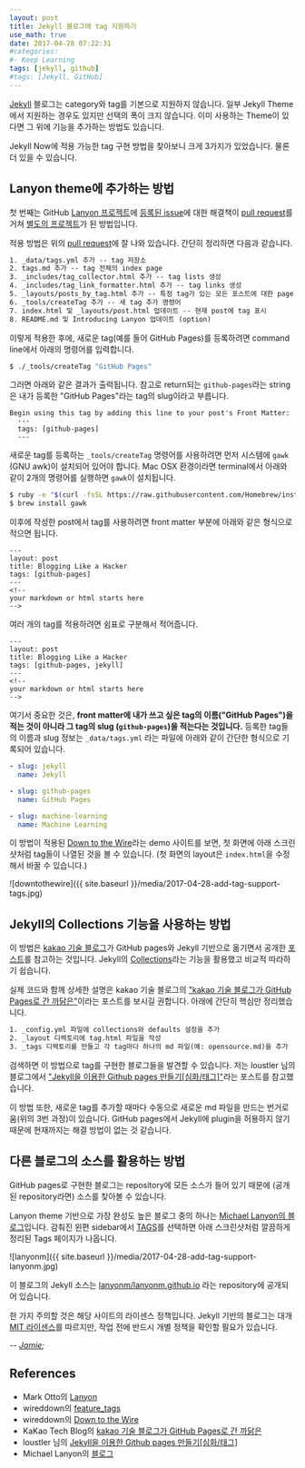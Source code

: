 ```yaml
---
layout: post
title: Jekyll 블로그에 tag 지원하기
use_math: true
date: 2017-04-28 07:22:31
#categories: 
#- Keep Learning
tags: [jekyll, github]
#tags: [Jekyll, GitHub]
---
```


[Jekyll](https://jekyllrb.com/) 블로그는 category와 tag를 기본으로 지원하지 않습니다. 
일부 Jekyll Theme에서 지원하는 경우도 있지만 선택의 폭이 크지 않습니다. 
이미 사용하는 Theme이 있다면 그 위에 기능을 추가하는 방법도 있습니다.

Jekyll Now에 적용 가능한 tag 구현 방법을 찾아보니 크게 3가지가 있었습니다. 물론 더 있을 수 있습니다.

## Lanyon theme에 추가하는 방법

첫 번째는 GitHub [Lanyon 프로젝트](https://github.com/poole/lanyon)에 [등록된 issue](https://github.com/poole/lanyon/issues/83)에 대한 해결책이 [pull request](https://github.com/poole/lanyon/pull/85)를 거쳐 [별도의 프로젝트](https://github.com/wireddown/wireddown.github.io/tree/feature_tags)가 된 방법입니다.

적용 방법은 위의 [pull request](https://github.com/poole/lanyon/pull/85)에 잘 나와 있습니다. 간단히 정리하면 다음과 같습니다.

```html
1. _data/tags.yml 추가 -- tag 저장소
2. tags.md 추가 -- tag 전체의 index page
3. _includes/tag_collector.html 추가 -- tag lists 생성
4. _includes/tag_link_formatter.html 추가 -- tag links 생성
5. _layouts/posts_by_tag.html 추가 -- 특정 tag가 있는 모든 포스트에 대한 page layout
6. _tools/createTag 추가 -- 새 tag 추가 명령어
7. index.html 및 _layouts/post.html 업데이트 -- 현재 post에 tag 표시
8. README.md 및 Introducing Lanyon 업데이트 (option)
```

이렇게 적용한 후에, 새로운 tag(예를 들어 GitHub Pages)를 등록하려면 command line에서 아래의 명령어를 입력합니다. 

```bash
$ ./_tools/createTag "GitHub Pages"
```

그러면 아래와 같은 결과가 출력됩니다. 참고로 return되는 `github-pages`라는 string은 내가 등록한 "GitHub Pages"라는 tag의 slug이라고 부릅니다.

```
Begin using this tag by adding this line to your post's Front Matter:
  ---
  tags: [github-pages]
  ---
```

새로운 tag를 등록하는 `_tools/createTag` 명령어를 사용하려면 먼저 시스템에 `gawk` (GNU awk)이 설치되어 있어야 합니다. Mac OSX 환경이라면 terminal에서 아래와 같이 2개의 명령어를 실행하면 `gawk`이 설치됩니다.

```bash
$ ruby -e "$(curl -fsSL https://raw.githubusercontent.com/Homebrew/install/master/install)" < /dev/null 2> /dev/null
$ brew install gawk
```

이후에 작성한 post에서 tag를 사용하려면 front matter 부분에 아래와 같은 형식으로 적으면 됩니다.

```
---
layout: post
title: Blogging Like a Hacker
tags: [github-pages]
---
<!--
your markdown or html starts here
-->
```

여러 개의 tag를 적용하려면 쉼표로 구분해서 적어줍니다.

```
---
layout: post
title: Blogging Like a Hacker
tags: [github-pages, jekyll]
---
<!--
your markdown or html starts here
-->
```

여기서 중요한 것은, **front matter에 내가 쓰고 싶은 tag의 이름("GitHub Pages")을 적는 것이 아니라 그 tag의 slug (`github-pages`)을 적는다는 것입니다.** 등록한 tag들의 이름과 slug 정보는 `_data/tags.yml` 라는 파일에 아래와 같이 간단한 형식으로 기록되어 있습니다.

```yml
- slug: jekyll
  name: Jekyll

- slug: github-pages
  name: GitHub Pages

- slug: machine-learning
  name: Machine Learning
```

이 방법이 적용된 [Down to the Wire](http://downtothewire.io/)라는 demo 사이트를 보면, 첫 화면에 아래 스크린샷처럼 tag들이 나열된 것을 볼 수 있습니다. (첫 화면의 layout은 `index.html`을 수정해서 바꿀 수 있습니다.)

![downtothewire]({{ site.baseurl }}/media/2017-04-28-add-tag-support-tags.jpg)

## Jekyll의 Collections 기능을 사용하는 방법

이 방법은 [kakao 기술 블로그](http://tech.kakao.com/)가 GitHub pages와 Jekyll 기반으로 옮기면서 공개한 [포스트](http://tech.kakao.com/2016/07/07/tech-blog-story/)를 참고하는 것입니다. Jekyll의 [Collections](https://jekyllrb.com/docs/collections/)라는 기능을 활용했고 비교적 따라하기 쉽습니다. 

실제 코드와 함께 상세한 설명은 kakao 기술 블로그의 ["kakao 기술 블로그가 GitHub Pages로 간 까닭은"](http://tech.kakao.com/2016/07/07/tech-blog-story/)이라는 포스트를 보시길 권합니다. 아래에 간단히 핵심만 정리했습니다.

```html
1. _config.yml 파일에 collections와 defaults 설정을 추가
2. _layout 디렉토리에 tag.html 파일을 작성
3. _tags 디렉토리를 만들고 각 tag마다 하나의 md 파일(예: opensource.md)을 추가
```

검색하면 이 방법으로 tag를 구현한 블로그들을 발견할 수 있습니다. 저는 loustler 님의 블로그에서 ["Jekyll을 이용한 Github pages 만들기[심화/태그]"](http://loustler.io/2016/09/25/create_github_page_use_jekyll_2/)라는 포스트를 참고했습니다.

이 방법 또한, 새로운 tag를 추가할 때마다 수동으로 새로운 md 파일을 만드는 번거로움(위의 3번 과정)이 있습니다. GitHub pages에서 Jekyll에 plugin을 허용하지 않기 때문에 현재까지는 해결 방법이 없는 것 같습니다.

## 다른 블로그의 소스를 활용하는 방법

GitHub pages로 구현한 블로그는 repository에 모든 소스가 들어 있기 때문에 (공개된 repository라면) 소스를 찾아볼 수 있습니다. 

Lanyon theme 기반으로 가장 완성도 높은 블로그 중의 하나는 [Michael Lanyon의 블로그](https://blog.lanyonm.org/)입니다. 감춰진 왼편 sidebar에서 [TAGS](https://blog.lanyonm.org/tags.html)를 선택하면 아래 스크린샷처럼 깔끔하게 정리된 Tags 페이지가 나옵니다.

![lanyonm]({{ site.baseurl }}/media/2017-04-28-add-tag-support-lanyonm.jpg)

이 블로그의 Jekyll 소스는 [lanyonm/lanyonm.github.io](https://github.com/lanyonm/lanyonm.github.io) 라는 repository에 공개되어 있습니다.

한 가지 주의할 것은 해당 사이트의 라이센스 정책입니다. Jekyll 기반의 블로그는 대개 [MIT 라이센스](https://ko.wikipedia.org/wiki/MIT_%ED%97%88%EA%B0%80%EC%84%9C)를 따르지만, 작업 전에 반드시 개별 정책을 확인할 필요가 있습니다.

-- *[Jamie](http://twitter.com/JiyangKang);*

## References

- Mark Otto의 [Lanyon](https://github.com/poole/lanyon)
- wireddown의 [feature_tags](https://github.com/wireddown/wireddown.github.io/tree/feature_tags)
- wireddown의 [Down to the Wire](http://downtothewire.io/)
- KaKao Tech Blog의 [kakao 기술 블로그가 GitHub Pages로 간 까닭은](http://tech.kakao.com/2016/07/07/tech-blog-story/)
- loustler 님의 [Jekyll을 이용한 Github pages 만들기[심화/태그]](http://loustler.io/2016/09/25/create_github_page_use_jekyll_2/)
- Michael Lanyon의 [블로그](https://blog.lanyonm.org/)
